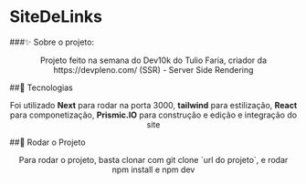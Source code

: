 # SiteDeLinks

###:sparkles: Sobre o projeto:
<p align="center">Projeto feito na semana do Dev10k do Tulio Faria, criador da https://devpleno.com/  (SSR) - Server Side Rendering </p>

##:orange_book: Tecnologias
<p align="center">Foi utilizado <b>Next</b> para rodar na porta 3000, <b>tailwind</b> para estilização, <b>React</b> para componetização, <b>Prismic.IO</b> para construção e edição e integração do site </p>

##:japanese_goblin: Rodar o Projeto
<p align="center">Para rodar o projeto, basta clonar com git clone `url do projeto`, e rodar npm install e npm dev </p>


